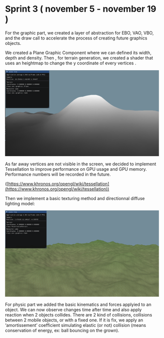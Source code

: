 # Sprint 3 ( november 5 - november 19 )

For the graphic part, we created a layer of abstraction for EBO, VAO, VBO, and the draw call to accelerate the process of creating future graphics objects. 

We created a Plane Graphic Component where we can defined its width, depth and density. Then , for terrain generation, we created a shader that uses an heightmap to change the y coordinate of every vertices .

![Untitled](Sprint_3/Untitled.png)

As far away vertices are not visible in the screen, we decided to implement Tessellation to improve performance on GPU usage and GPU memory.  Performance numbers will be recorded in the future.

([https://www.khronos.org/opengl/wiki/tessellation](https://www.khronos.org/opengl/wiki/tessellation))

Then we implement a basic texturing method and directionnal diffuse lighting model:

![Untitled](Sprint_3/Untitled%201.png)

For physic part we added the basic kinematics and forces applyied to an object. 
We can now observe changes time after time and also apply reaction when 2 objects collides. There are 2 kind of collisions, collisions between 2 mobile objects, or with a fixed one. 
If it is fix, we apply an ‘amortissement’ coefficient simulating elastic (or not) collision (means conservation of energy, ex: ball bouncing on the grown).